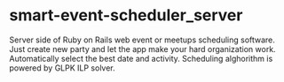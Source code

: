 # smart-event-scheduler_server
Server side of Ruby on Rails web event or meetups scheduling software. Just create new party and let the app make your hard organization work. Automatically select the best date and activity. Scheduling alghorithm is powered by GLPK ILP solver.
